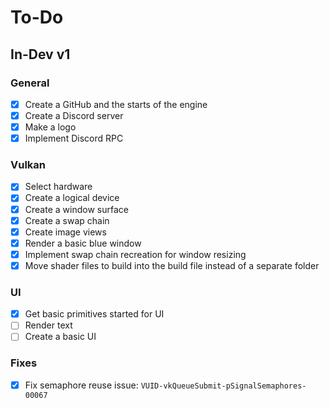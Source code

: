 # To-Do
## In-Dev v1
### General
- [x] Create a GitHub and the starts of the engine
- [x] Create a Discord server
- [x] Make a logo
- [x] Implement Discord RPC
### Vulkan
- [x] Select hardware
- [x] Create a logical device
- [x] Create a window surface
- [x] Create a swap chain
- [x] Create image views
- [x] Render a basic blue window
- [x] Implement swap chain recreation for window resizing
- [x] Move shader files to build into the build file instead of a separate folder
### UI
- [x] Get basic primitives started for UI
- [ ] Render text
- [ ] Create a basic UI
### Fixes
- [x] Fix semaphore reuse issue: `VUID-vkQueueSubmit-pSignalSemaphores-00067`
